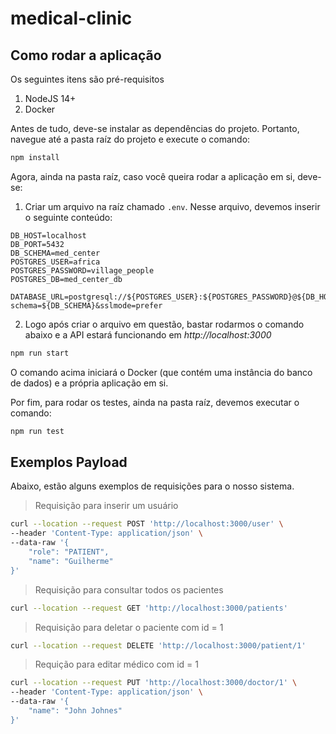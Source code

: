 # medical-clinic

## Como rodar a aplicação

Os seguintes itens são pré-requisitos

1. NodeJS 14+
2. Docker

Antes de tudo, deve-se instalar as dependências do projeto. Portanto, navegue até a pasta raíz do projeto e execute o comando:

```bash
npm install
```

Agora, ainda na pasta raíz, caso você queira rodar a aplicação em si, deve-se:

1. Criar um arquivo na raíz chamado `.env`. Nesse arquivo, devemos inserir o seguinte conteúdo:

```
DB_HOST=localhost
DB_PORT=5432
DB_SCHEMA=med_center
POSTGRES_USER=africa
POSTGRES_PASSWORD=village_people
POSTGRES_DB=med_center_db

DATABASE_URL=postgresql://${POSTGRES_USER}:${POSTGRES_PASSWORD}@${DB_HOST}:${DB_PORT}/${POSTGRES_DB}?schema=${DB_SCHEMA}&sslmode=prefer
```

2. Logo após criar o arquivo em questão, bastar rodarmos o comando abaixo e a API estará funcionando em _http://localhost:3000_

```bash
npm run start
```

O comando acima iniciará o Docker (que contém uma instância do banco de dados) e a própria aplicação em si.

Por fim, para rodar os testes, ainda na pasta raíz, devemos executar o comando:

```bash
npm run test
```

## Exemplos Payload

Abaixo, estão alguns exemplos de requisições para o nosso sistema.

> Requisição para inserir um usuário

```bash
curl --location --request POST 'http://localhost:3000/user' \
--header 'Content-Type: application/json' \
--data-raw '{
    "role": "PATIENT",
    "name": "Guilherme"
}'
```

> Requisição para consultar todos os pacientes

```bash
curl --location --request GET 'http://localhost:3000/patients'
```

> Requisição para deletar o paciente com id = 1

```bash
curl --location --request DELETE 'http://localhost:3000/patient/1'
```

> Requição para editar médico com id = 1

```bash
curl --location --request PUT 'http://localhost:3000/doctor/1' \
--header 'Content-Type: application/json' \
--data-raw '{
    "name": "John Johnes"
}'
```
